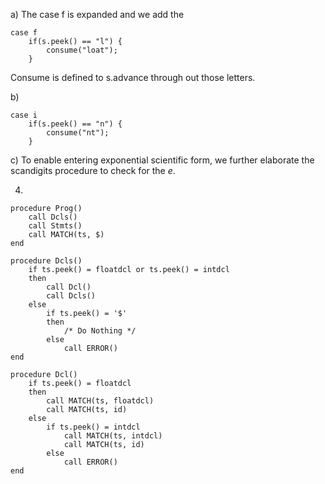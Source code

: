 a) The case f is expanded and we add the 
```
case f
	if(s.peek() == "l") {
		consume("loat");
	}
```

Consume is defined to s.advance through out those letters.

b) 

```
case i
	if(s.peek() == "n") {
		consume("nt");
	}
```

c)
To enable entering exponential scientific form, we further elaborate the scandigits procedure to check for the *e*.


4. 
```
procedure Prog()
	call Dcls()
	call Stmts()
	call MATCH(ts, $)
end	
```

```
procedure Dcls()
	if ts.peek() = floatdcl or ts.peek() = intdcl
	then
		call Dcl()
		call Dcls()
	else
		if ts.peek() = '$'
		then
			/* Do Nothing */
		else
			call ERROR()
end
```
```
procedure Dcl()
	if ts.peek() = floatdcl
	then
		call MATCH(ts, floatdcl)
		call MATCH(ts, id)
	else
		if ts.peek() = intdcl
			call MATCH(ts, intdcl)
			call MATCH(ts, id)
		else
			call ERROR()
end	
```